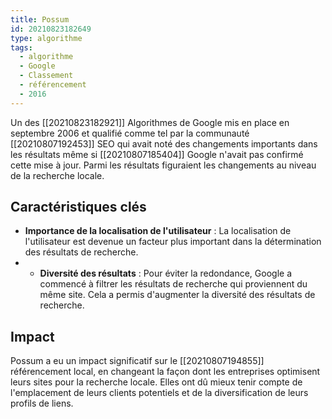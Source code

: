 ```yaml
---
title: Possum
id: 20210823182649
type: algorithme
tags:
  - algorithme
  - Google
  - Classement
  - référencement
  - 2016
---
```


Un des  [[20210823182921]] Algorithmes de Google mis en place en septembre 2006 et qualifié comme tel par la communauté [[20210807192453]] SEO qui avait noté des changements importants dans les résultats même si [[20210807185404]] Google n'avait pas confirmé cette mise à jour. Parmi les résultats figuraient les changements au niveau de la recherche locale.


## Caractéristiques clés


- **Importance de la localisation de l'utilisateur** : La localisation de l'utilisateur est devenue un facteur plus important dans la détermination des résultats de recherche.
- - **Diversité des résultats** : Pour éviter la redondance, Google a commencé à filtrer les résultats de recherche qui proviennent du même site. Cela a permis d'augmenter la diversité des résultats de recherche.

## Impact

Possum a eu un impact significatif sur le [[20210807194855]] référencement local, en changeant la façon dont les entreprises optimisent leurs sites pour la recherche locale. Elles ont dû mieux tenir compte de l'emplacement de leurs clients potentiels et de la diversification de leurs profils de liens.
